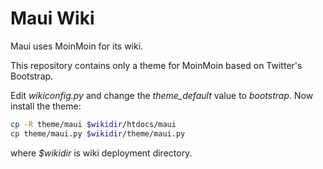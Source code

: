 Maui Wiki
=========

Maui uses MoinMoin for its wiki.

This repository contains only a theme for MoinMoin based on Twitter's Bootstrap.

Edit *wikiconfig.py* and change the *theme_default* value to *bootstrap*.
Now install the theme:

```sh
cp -R theme/maui $wikidir/htdocs/maui
cp theme/maui.py $wikidir/theme/maui.py
```

where *$wikidir* is wiki deployment directory.
